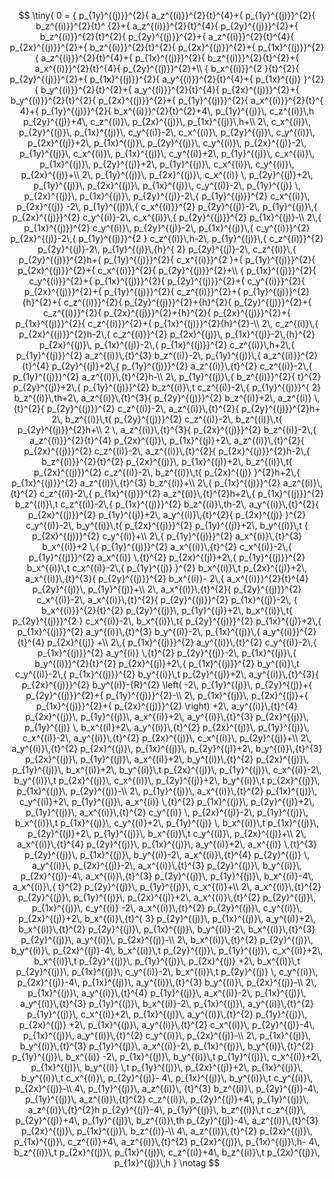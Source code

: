 ---
---

$$
\tiny{
0 = { p_{1y}^{(j)}}^{2}{ a_z^{(i)}}^{2}{t}^{4}+{ p_{1y}^{(j)}}^{2}{ b_z^{(i)}}^{2}{t}^ {2}+{ a_z^{(i)}}^{2}{t}^{4}{ p_{2y}^{(j)}}^{2}+{ b_z^{(i)}}^{2}{t}^{2}{ p_{2y}^{(j)}}^{2}+{ a_z^{(i)}}^{2}{t}^{4}{ p_{2x}^{(j)}}^{2}+{ b_z^{(i)}}^{2}{t}^{2}{ p_{2x}^{(j)}}^{2}+{ p_{1x}^{(j)}}^{2}{ a_z^{(i)}}^{2}{t}^{4}+{ p_{1x}^{(j)}}^{2}{ b_z^{(i)}}^{2}{t}^{2}+{ a_x^{(i)}}^{2}{t}^{4}{ p_{2y}^{(j)}}^{2}+\\
{ b_x^{(i)}}^{2 }{t}^{2}{ p_{2y}^{(j)}}^{2}+{ p_{1x}^{(j)}}^{2}{ a_y^{(i)}}^{2}{t}^{4}+{ p_{1x}^{(j)} }^{2}{ b_y^{(i)}}^{2}{t}^{2}+{ a_y^{(i)}}^{2}{t}^{4}{ p_{2x}^{(j)}}^{2}+{ b_y^{(i)}}^{2}{t}^{2}{ p_{2x}^{(j)}}^{2}+{ p_{1y}^{(j)}}^{2}{ a_x^{(i)}}^{2}{t}^{ 4}+{ p_{1y}^{(j)}}^{2}{ b_x^{(i)}}^{2}{t}^{2}+4\, p_{1y}^{(j)}\, c_z^{(i)}\,h p_{2y}^{(j)}+4\, c_z^{(i)}\, p_{2x}^{(j)}\, p_{1x}^{(j)}\,h+\\
2\, c_x^{(i)}\, p_{2y}^{(j)}\, p_{1x}^{(j)}\, c_y^{(i)}-2\, c_x^{(i)}\, p_{2y}^{(j)}\, c_y^{(i)}\, p_{2x}^{(j)}+2\, p_{1x}^{(j)}\, p_{2y}^{(j)}\, c_y^{(i)}\, p_{2x}^{(j)}-2\, p_{1y}^{(j)}\, c_x^{(i)}\, p_{1x}^{(j)}\, c_y^{(i)}+2\, p_{1y}^{(j)}\, c_x^{(i)}\, p_{1x}^{(j)}\, p_{2y}^{(j)}+2\, p_{1y}^{(j)}\, c_x^{(i)}\, c_y^{(i)}\, p_{2x}^{(j)}+\\
2\, p_{1y}^{(j)}\, p_{2x}^{(j)}\, c_x^{(i)} \, p_{2y}^{(j)}+2\, p_{1y}^{(j)}\, p_{2x}^{(j)}\, p_{1x}^{(j)}\, c_y^{(i)}-2\, p_{1y}^{(j)} \, p_{2x}^{(j)}\, p_{1x}^{(j)}\, p_{2y}^{(j)}-2\,{ p_{1y}^{(j)}}^{2} c_x^{(i)}\, p_{2x}^{(j)} -2\, p_{1y}^{(j)}\,{ c_x^{(i)}}^{2} p_{2y}^{(j)}-2\, p_{1y}^{(j)}\,{ p_{2x}^{(j)}}^{2} c_y^{(i)}-2\, c_x^{(i)}\,{ p_{2y}^{(j)}}^{2} p_{1x}^{(j)}-\\
2\,{ p_{1x}^{(j)}}^{2} c_y^{(i)}\, p_{2y}^{(j)}-2\, p_{1x}^{(j)}\,{ c_y^{(i)}}^{2} p_{2x}^{(j)}-2\,{ p_{1y}^{(j)}}^{2 } c_z^{(i)}\,h-2\, p_{1y}^{(j)}\,{ c_z^{(i)}}^{2} p_{2y}^{(j)}-2\, p_{1y}^{(j)}\,{h}^{ 2} p_{2y}^{(j)}-2\, c_z^{(i)}\,{ p_{2y}^{(j)}}^{2}h+{ p_{1y}^{(j)}}^{2}{ c_x^{(i)}}^{2 }+{ p_{1y}^{(j)}}^{2}{ p_{2x}^{(j)}}^{2}+{ c_x^{(i)}}^{2}{ p_{2y}^{(j)}}^{2}+\\
{ p_{1x}^{(j)}}^{2}{ c_y^{(i)}}^{2}+{ p_{1x}^{(j)}}^{2}{ p_{2y}^{(j)}}^{2}+{ c_y^{(i)}}^{2}{  p_{2x}^{(j)}}^{2}+{ p_{1y}^{(j)}}^{2}{ c_z^{(i)}}^{2}+{ p_{1y}^{(j)}}^{2}{h}^{2}+{ c_z^{(i)}}^{2}{ p_{2y}^{(j)}}^{2}+{h}^{2}{ p_{2y}^{(j)}}^{2}+{ c_z^{(i)}}^{2}{ p_{2x}^{(j)}}^{2}+{h}^{2}{ p_{2x}^{(j)}}^{2}+{ p_{1x}^{(j)}}^{2}{ c_z^{(i)}}^{2}+{ p_{1x}^{(j)}}^{2}{h}^{2}-\\
2\, c_z^{(i)}\,{ p_{2x}^{(j)}}^{2}h-2\,{ c_z^{(i)}}^{2} p_{2x}^{(j)}\, p_{1x}^{(j)}-2\,{h}^{2} p_{2x}^{(j)}\, p_{1x}^{(j)}-2\,{ p_{1x}^{(j)}}^{2} c_z^{(i)}\,h+2\,{ p_{1y}^{(j)}}^{2} a_z^{(i)}\,{t}^{3} b_z^{(i)}-2\, p_{1y}^{(j)}\,{  a_z^{(i)}}^{2}{t}^{4} p_{2y}^{(j)}+2\,{ p_{1y}^{(j)}}^{2} a_z^{(i)}\,{t}^{2} c_z^{(i)}-2\,{ p_{1y}^{(j)}}^{2} a_z^{(i)}\,{t}^{2}h-\\
2\, p_{1y}^{(j)}\,{ b_z^{(i)}}^{2}{ t}^{2} p_{2y}^{(j)}+2\,{ p_{1y}^{(j)}}^{2} b_z^{(i)}\,t c_z^{(i)}-2\,{ p_{1y}^{(j)}}^{ 2} b_z^{(i)}\,th+2\, a_z^{(i)}\,{t}^{3}{ p_{2y}^{(j)}}^{2} b_z^{(i)}+2\, a_z^{(i)} \,{t}^{2}{ p_{2y}^{(j)}}^{2} c_z^{(i)}-2\, a_z^{(i)}\,{t}^{2}{ p_{2y}^{(j)}}^{2}h+ 2\, b_z^{(i)}\,t{ p_{2y}^{(j)}}^{2} c_z^{(i)}-2\, b_z^{(i)}\,t{ p_{2y}^{(j)}}^{2}h+\\
2 \, a_z^{(i)}\,{t}^{3}{ p_{2x}^{(j)}}^{2} b_z^{(i)}-2\,{ a_z^{(i)}}^{2}{t}^{4} p_{2x}^{(j)}\, p_{1x}^{(j)}+2\, a_z^{(i)}\,{t}^{2}{ p_{2x}^{(j)}}^{2} c_z^{(i)}-2\, a_z^{(i)}\,{t}^{2}{ p_{2x}^{(j)}}^{2}h-2\,{ b_z^{(i)}}^{2}{t}^{2} p_{2x}^{(j)}\, p_{1x}^{(j)}+2\, b_z^{(i)}\,t{ p_{2x}^{(j)}}^{2} c_z^{(i)}-2\, b_z^{(i)}\,t{ p_{2x}^{(j)} }^{2}h+2\,{ p_{1x}^{(j)}}^{2} a_z^{(i)}\,{t}^{3} b_z^{(i)}+\\
2\,{ p_{1x}^{(j)}}^{2}  a_z^{(i)}\,{t}^{2} c_z^{(i)}-2\,{ p_{1x}^{(j)}}^{2} a_z^{(i)}\,{t}^{2}h+2\,{ p_{1x}^{(j)}}^{2} b_z^{(i)}\,t c_z^{(i)}-2\,{ p_{1x}^{(j)}}^{2} b_z^{(i)}\,th-2\, a_y^{(i)}\,{t}^{2}{ p_{2x}^{(j)}}^{2} p_{1y}^{(j)}+2\, a_y^{(i)}\,{t}^{2}{ p_{2x}^{(j)} }^{2} c_y^{(i)}-2\, b_y^{(i)}\,t{ p_{2x}^{(j)}}^{2} p_{1y}^{(j)}+2\, b_y^{(i)}\,t { p_{2x}^{(j)}}^{2} c_y^{(i)}+\\
2\,{ p_{1y}^{(j)}}^{2} a_x^{(i)}\,{t}^{3} b_x^{(i)}+2 \,{ p_{1y}^{(j)}}^{2} a_x^{(i)}\,{t}^{2} c_x^{(i)}-2\,{ p_{1y}^{(j)}}^{2} a_x^{(i)} \,{t}^{2} p_{2x}^{(j)}+2\,{ p_{1y}^{(j)}}^{2} b_x^{(i)}\,t c_x^{(i)}-2\,{ p_{1y}^{(j)} }^{2} b_x^{(i)}\,t p_{2x}^{(j)}+2\, a_x^{(i)}\,{t}^{3}{ p_{2y}^{(j)}}^{2} b_x^{(i)}- 2\,{ a_x^{(i)}}^{2}{t}^{4} p_{2y}^{(j)}\, p_{1y}^{(j)}+\\
2\, a_x^{(i)}\,{t}^{2}{ p_{2y}^{(j)}}^{2} c_x^{(i)}-2\, a_x^{(i)}\,{t}^{2}{ p_{2y}^{(j)}}^{2} p_{1x}^{(j)}-2\, { b_x^{(i)}}^{2}{t}^{2} p_{2y}^{(j)}\, p_{1y}^{(j)}+2\, b_x^{(i)}\,t{ p_{2y}^{(j)}}^{2 } c_x^{(i)}-2\, b_x^{(i)}\,t{ p_{2y}^{(j)}}^{2} p_{1x}^{(j)}+2\,{ p_{1x}^{(j)}}^{2} a_y^{(i)}\,{t}^{3} b_y^{(i)}-2\, p_{1x}^{(j)}\,{ a_y^{(i)}}^{2}{t}^{4} p_{2x}^{(j)} +\\
2\,{ p_{1x}^{(j)}}^{2} a_y^{(i)}\,{t}^{2} c_y^{(i)}-2\,{ p_{1x}^{(j)}}^{2} a_y^{(i)} \,{t}^{2} p_{2y}^{(j)}-2\, p_{1x}^{(j)}\,{ b_y^{(i)}}^{2}{t}^{2} p_{2x}^{(j)}+2\,{  p_{1x}^{(j)}}^{2} b_y^{(i)}\,t c_y^{(i)}-2\,{ p_{1x}^{(j)}}^{2} b_y^{(i)}\,t p_{2y}^{(j)}+2\, a_y^{(i)}\,{t}^{3}{ p_{2x}^{(j)}}^{2} b_y^{(i)}-{R}^{2} \left( -2\, p_{1y}^{(j)}\, p_{2y}^{(j)}+{ p_{2y}^{(j)}}^{2}+{ p_{1y}^{(j)}}^{2}-\\
2\, p_{1x}^{(j)}\, p_{2x}^{(j)}+{ p_{1x}^{(j)}}^{2}+{ p_{2x}^{(j)}}^{2} \right) +2\, a_y^{(i)}\,{t}^{4}  p_{2x}^{(j)}\, p_{1y}^{(j)}\, a_x^{(i)}+2\, a_y^{(i)}\,{t}^{3} p_{2x}^{(j)}\, p_{1y}^{(j)} \, b_x^{(i)}+2\, a_y^{(i)}\,{t}^{2} p_{2x}^{(j)}\, p_{1y}^{(j)}\, c_x^{(i)}-2\, a_y^{(i)}\,{t}^{2} p_{2x}^{(j)}\, c_x^{(i)}\, p_{2y}^{(j)}+\\
2\, a_y^{(i)}\,{t}^{2} p_{2x}^{(j)}\, p_{1x}^{(j)}\, p_{2y}^{(j)}+2\, b_y^{(i)}\,{t}^{3} p_{2x}^{(j)}\, p_{1y}^{(j)}\, a_x^{(i)}+2\, b_y^{(i)}\,{t}^{2} p_{2x}^{(j)}\, p_{1y}^{(j)}\, b_x^{(i)}+2\,  b_y^{(i)}\,t p_{2x}^{(j)}\, p_{1y}^{(j)}\, c_x^{(i)}-2\, b_y^{(i)}\,t p_{2x}^{(j)}\, c_x^{(i)}\, p_{2y}^{(j)}+2\, b_y^{(i)}\,t p_{2x}^{(j)}\, p_{1x}^{(j)}\, p_{2y}^{(j)}-\\
2\, p_{1y}^{(j)}\, a_x^{(i)}\,{t}^{2} p_{1x}^{(j)}\, c_y^{(i)}+2\, p_{1y}^{(j)}\, a_x^{(i)} \,{t}^{2} p_{1x}^{(j)}\, p_{2y}^{(j)}+2\, p_{1y}^{(j)}\, a_x^{(i)}\,{t}^{2} c_y^{(i)} \, p_{2x}^{(j)}-2\, p_{1y}^{(j)}\, b_x^{(i)}\,t p_{1x}^{(j)}\, c_y^{(i)}+2\, p_{1y}^{(j)} \, b_x^{(i)}\,t p_{1x}^{(j)}\, p_{2y}^{(j)}+2\, p_{1y}^{(j)}\, b_x^{(i)}\,t c_y^{(i)}\, p_{2x}^{(j)}+\\
2\, a_x^{(i)}\,{t}^{4} p_{2y}^{(j)}\, p_{1x}^{(j)}\, a_y^{(i)}+2\, a_x^{(i)} \,{t}^{3} p_{2y}^{(j)}\, p_{1x}^{(j)}\, b_y^{(i)}-2\, a_x^{(i)}\,{t}^{4} p_{2y}^{(j)} \, a_y^{(i)}\, p_{2x}^{(j)}-2\, a_x^{(i)}\,{t}^{3} p_{2y}^{(j)}\, b_y^{(i)}\, p_{2x}^{(j)}-4\, a_x^{(i)}\,{t}^{3} p_{2y}^{(j)}\, p_{1y}^{(j)}\, b_x^{(i)}-4\, a_x^{(i)}\,{ t}^{2} p_{2y}^{(j)}\, p_{1y}^{(j)}\, c_x^{(i)}+\\
2\, a_x^{(i)}\,{t}^{2} p_{2y}^{(j)}\, p_{1y}^{(j)}\, p_{2x}^{(j)}+2\, a_x^{(i)}\,{t}^{2} p_{2y}^{(j)}\, p_{1x}^{(j)}\, c_y^{(i)} -2\, a_x^{(i)}\,{t}^{2} p_{2y}^{(j)}\, c_y^{(i)}\, p_{2x}^{(j)}+2\, b_x^{(i)}\,{t}^{ 3} p_{2y}^{(j)}\, p_{1x}^{(j)}\, a_y^{(i)}+2\, b_x^{(i)}\,{t}^{2} p_{2y}^{(j)}\, p_{1x}^{(j)}\, b_y^{(i)}-2\, b_x^{(i)}\,{t}^{3} p_{2y}^{(j)}\, a_y^{(i)}\, p_{2x}^{(j)}-\\
2\,  b_x^{(i)}\,{t}^{2} p_{2y}^{(j)}\, b_y^{(i)}\, p_{2x}^{(j)}-4\, b_x^{(i)}\,t p_{2y}^{(j)}\, p_{1y}^{(j)}\, c_x^{(i)}+2\, b_x^{(i)}\,t p_{2y}^{(j)}\, p_{1y}^{(j)}\, p_{2x}^{(j)} +2\, b_x^{(i)}\,t p_{2y}^{(j)}\, p_{1x}^{(j)}\, c_y^{(i)}-2\, b_x^{(i)}\,t p_{2y}^{(j)} \, c_y^{(i)}\, p_{2x}^{(j)}-4\, p_{1x}^{(j)}\, a_y^{(i)}\,{t}^{3} b_y^{(i)}\, p_{2x}^{(j)}-\\
2\, p_{1x}^{(j)}\, a_y^{(i)}\,{t}^{4} p_{1y}^{(j)}\, a_x^{(i)}-2\, p_{1x}^{(j)}\,  a_y^{(i)}\,{t}^{3} p_{1y}^{(j)}\, b_x^{(i)}-2\, p_{1x}^{(j)}\, a_y^{(i)}\,{t}^{2} p_{1y}^{(j)}\, c_x^{(i)}+2\, p_{1x}^{(j)}\, a_y^{(i)}\,{t}^{2} p_{1y}^{(j)}\, p_{2x}^{(j)} +2\, p_{1x}^{(j)}\, a_y^{(i)}\,{t}^{2} c_x^{(i)}\, p_{2y}^{(j)}-4\, p_{1x}^{(j)}\, a_y^{(i)}\,{t}^{2} c_y^{(i)}\, p_{2x}^{(j)}-\\
2\, p_{1x}^{(j)}\, b_y^{(i)}\,{t}^{3} p_{1y}^{(j)}\, a_x^{(i)}-2\, p_{1x}^{(j)}\, b_y^{(i)}\,{t}^{2} p_{1y}^{(j)}\, b_x^{(i)} -2\, p_{1x}^{(j)}\, b_y^{(i)}\,t p_{1y}^{(j)}\, c_x^{(i)}+2\, p_{1x}^{(j)}\, b_y^{(i)} \,t p_{1y}^{(j)}\, p_{2x}^{(j)}+2\, p_{1x}^{(j)}\, b_y^{(i)}\,t c_x^{(i)}\, p_{2y}^{(j)}- 4\, p_{1x}^{(j)}\, b_y^{(i)}\,t c_y^{(i)}\, p_{2x}^{(j)}-\\
4\, p_{1y}^{(j)}\, a_z^{(i)}\, {t}^{3} b_z^{(i)}\, p_{2y}^{(j)}-4\, p_{1y}^{(j)}\, a_z^{(i)}\,{t}^{2} c_z^{(i)}\, p_{2y}^{(j)}+4\, p_{1y}^{(j)}\, a_z^{(i)}\,{t}^{2}h p_{2y}^{(j)}-4\, p_{1y}^{(j)}\, b_z^{(i)}\,t c_z^{(i)}\, p_{2y}^{(j)}+4\, p_{1y}^{(j)}\, b_z^{(i)}\,th p_{2y}^{(j)}-4\, a_z^{(i)}\,{t}^{3} p_{2x}^{(j)}\, p_{1x}^{(j)}\, b_z^{(i)}-\\
4\, a_z^{(i)}\,{t}^{2} p_{2x}^{(j)}\, p_{1x}^{(j)}\, c_z^{(i)}+4\, a_z^{(i)}\,{t}^{2} p_{2x}^{(j)}\, p_{1x}^{(j)}\,h- 4\, b_z^{(i)}\,t p_{2x}^{(j)}\, p_{1x}^{(j)}\, c_z^{(i)}+4\, b_z^{(i)}\,t p_{2x}^{(j)}\,  p_{1x}^{(j)}\,h
}
\notag
$$

